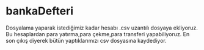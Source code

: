 # bankaDefteri
Dosyalama yaparak istediğimiz kadar hesabı .csv uzantılı dosyaya ekliyoruz.
Bu hesaplardan para yatırma,para çekme,para transferi yapabiliyoruz.
En son çıkış diyerek bütün yaptıklarımızı csv dosyasına kaydediyor.
